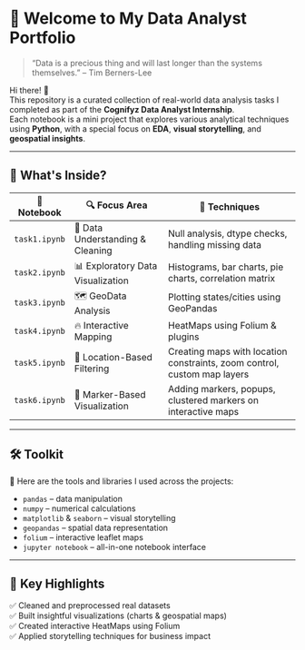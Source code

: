# 🚀 Welcome to My Data Analyst Portfolio 

> “Data is a precious thing and will last longer than the systems themselves.” – Tim Berners-Lee

Hi there! 👋  
This repository is a curated collection of real-world data analysis tasks I completed as part of the **Cognifyz Data Analyst Internship**.  
Each notebook is a mini project that explores various analytical techniques using **Python**, with a special focus on **EDA**, **visual storytelling**, and **geospatial insights**.

---

## 🧩 What's Inside?

| 📁 Notebook | 🔍 Focus Area | 📌 Techniques |
|------------|---------------|----------------|
| `task1.ipynb` | 🔎 Data Understanding & Cleaning | Null analysis, dtype checks, handling missing data |
| `task2.ipynb` | 📊 Exploratory Data Visualization | Histograms, bar charts, pie charts, correlation matrix |
| `task3.ipynb` | 🗺️ GeoData Analysis | Plotting states/cities using GeoPandas |
| `task4.ipynb` | 🔥 Interactive Mapping | HeatMaps using Folium & plugins |
|`task5.ipynb`  | 📍 Location-Based Filtering  | Creating maps with location constraints, zoom control, custom map layers |
| `task6.ipynb`  | 📌 Marker-Based Visualization | Adding markers, popups, clustered markers on interactive maps |

---

## 🛠️ Toolkit

🧰 Here are the tools and libraries I used across the projects:

- `pandas` – data manipulation  
- `numpy` – numerical calculations  
- `matplotlib` & `seaborn` – visual storytelling  
- `geopandas` – spatial data representation  
- `folium` – interactive leaflet maps  
- `jupyter notebook` – all-in-one notebook interface

---

## 🌟 Key Highlights

✅ Cleaned and preprocessed real datasets  
✅ Built insightful visualizations (charts & geospatial maps)  
✅ Created interactive HeatMaps using Folium  
✅ Applied storytelling techniques for business impact
